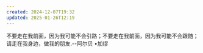 ```yaml
---
created: 2024-12-07T19:32
updated: 2025-01-26T12:19
---
```

不要走在我前面，因为我可能不会引路；不要走在我前面，因为我可能不会跟随；请走在我身边，做我的朋友.--阿尔贝 •加缪